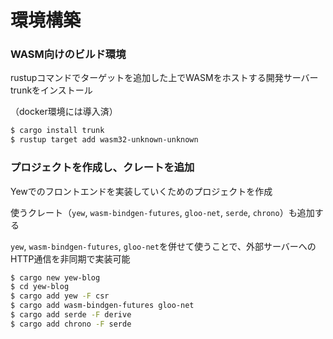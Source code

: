 # 環境構築

### WASM向けのビルド環境

rustupコマンドでターゲットを追加した上でWASMをホストする開発サーバーtrunkをインストール

（docker環境には導入済）

```bash
$ cargo install trunk
$ rustup target add wasm32-unknown-unknown
```

### プロジェクトを作成し、クレートを追加
Yewでのフロントエンドを実装していくためのプロジェクトを作成

使うクレート（`yew`, `wasm-bindgen-futures`, `gloo-net`, `serde`, `chrono`）も追加する

`yew`, `wasm-bindgen-futures`, `gloo-net`を併せて使うことで、外部サーバーへのHTTP通信を非同期で実装可能

```sh
$ cargo new yew-blog
$ cd yew-blog
$ cargo add yew -F csr
$ cargo add wasm-bindgen-futures gloo-net
$ cargo add serde -F derive
$ cargo add chrono -F serde
```